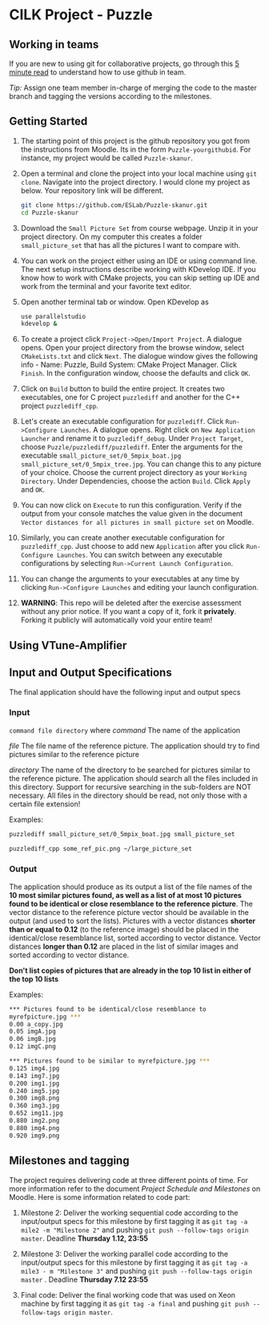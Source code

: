 # CILK Project - Puzzle

## Working in teams

If you are new to using git for collaborative projects, go through this [5 minute read](https://guides.github.com/introduction/flow/) to understand how to use github in team. 

*Tip:* Assign one team member in-charge of merging the code to the master branch and tagging the versions according to the milestones. 

## Getting Started

1. The starting point of this project is the github repository you got from the instructions from Moodle. Its in the form `Puzzle-yourgithubid`. For instance, my project would be called `Puzzle-skanur`.

2. Open a terminal and clone the project into your local machine using `git clone`. Navigate into the project directory. I would clone my project as below. Your repository link will be different.
    ```bash
    git clone https://github.com/ESLab/Puzzle-skanur.git
    cd Puzzle-skanur
    ```

4. Download the `Small Picture Set` from course webpage. Unzip it in your project directory. On my computer this creates a folder `small_picture_set` that has all the pictures I want to compare with.

5. You can work on the project either using an IDE or using command line. The next setup instructions describe working with KDevelop IDE. If you know how to work with CMake projects, you can skip setting up IDE and work from the terminal and your favorite text editor.

6. Open another terminal tab or window. Open KDevelop as
    ```bash
    use parallelstudio
    kdevelop &
    ```

7. To create a project click `Project->Open/Import Project`. A dialogue opens. Open your project directory from the browse window, select `CMakeLists.txt` and click `Next`. The dialogue window gives the following info - Name: Puzzle, Build System: CMake Project Manager. Click `Finish`. In the configuration window, choose the defaults and click `OK`.

8. Click on `Build` button to build the entire project. It creates two executables, one for C project `puzzlediff` and another for the C++ project `puzzlediff_cpp`. 

9. Let's create an executable configuration for `puzzlediff`. Click `Run->Configure Launches`. A dialogue opens. Right click on `New Application Launcher` and rename it to `puzzlediff_debug`. Under `Project Target`, choose `Puzzle/puzzlediff/puzzlediff`. Enter the arguments for the executable `small_picture_set/0_5mpix_boat.jpg small_picture_set/0_5mpix_tree.jpg`. You can change this to any picture of your choice. Choose the current project directory as your `Working Directory`. Under Dependencies, choose the action `Build`. Click `Apply` and `OK`. 

10. You can now click on `Execute` to run this configuration. Verify if the output from your console matches the value given in the document `Vector distances for all pictures in small picture set` on Moodle.

11. Similarly, you can create another executable configuration for `puzzlediff_cpp`. Just choose to add new `Application` after you click `Run-Configure Launches`. You can switch between any executable configurations by selecting `Run->Current Launch Configuration`. 

12. You can change the arguments to your executables at any time by clicking `Run->Configure Launches` and editing your launch configuration.

13. **WARNING**: This repo will be deleted after the exercise assessment without any prior notice. If you want a copy of it, fork it **privately**. Forking it publicly will automatically void your entire team!

## Using VTune-Amplifier

## Input and Output Specifications

The final application should have the following input and output specs

### Input
`command file directory` where
*command* The name of the application

*file* The file name of the reference picture. The application should try to find pictures similar to the reference picture

*directory* The name of the directory to be searched for pictures similar to the reference picture. The application should search all the files included in this directory. Support for recursive searching in the sub-folders are NOT necessary. All files in the directory should be read, not only those with a certain file extension!

Examples:
```bash
puzzlediff small_picture_set/0_5mpix_boat.jpg small_picture_set

puzzlediff_cpp some_ref_pic.png ~/large_picture_set
```

### Output

The application should produce as its output a list of the file names of the **10 most similar pictures found, as well as a list of at most 10 pictures found to be identical or close resemblance to the reference picture**. The vector distance to the reference picture vector should be available in the output (and used to sort the lists). Pictures with a vector distances **shorter than or equal to 0.12** (to the reference image) should be placed in the identical/close resemblance list, sorted according to vector distance. Vector distances **longer than 0.12** are placed in the list of similar images and sorted according to vector distance. 

**Don't list copies of pictures that are already in the top 10 list in either of the top 10 lists**

Examples:

```bash
*** Pictures found to be identical/close resemblance to
myrefpicture.jpg ***
0.00 a_copy.jpg
0.05 imgA.jpg
0.06 imgB.jpg
0.12 imgC.png

*** Pictures found to be similar to myrefpicture.jpg ***
0.125 img4.jpg
0.143 img7.jpg
0.200 img1.jpg
0.240 img5.jpg
0.300 img8.png
0.360 img3.jpg
0.652 img11.jpg
0.880 img2.png
0.880 img4.png 
0.920 img9.png
```

## Milestones and tagging

The project requires delivering code at three different points of time. For more information refer to the document *Project Schedule and Milestones* on Moodle. Here is some information related to code part:

1. Milestone 2: Deliver the working sequential code according to the input/output specs for this milestone by first tagging it as `git tag -a mile2 -m "Milestone 2"` and pushing `git push --follow-tags origin master`. Deadline **Thursday 1.12, 23:55**

2. Milestone 3: Deliver the working parallel code according to the input/output specs for this milestone by first tagging it as `git tag -a mile3 - m "Milestone 3"` and pushing `git push --follow-tags origin master` . Deadline **Thursday 7.12 23:55**

3. Final code: Deliver the final working code that was used on Xeon machine by first tagging it as `git tag -a final` and pushing `git push --follow-tags origin master`. 
